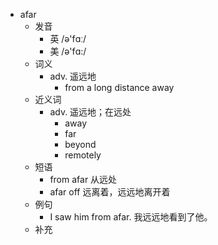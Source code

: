 - afar
  - 发音
    - 英 /ə'fɑː/
    - 美 /ə'fɑ:/
  - 词义
    - adv. 遥远地
      - from a long distance away
  - 近义词
    - adv. 遥远地；在远处
      - away
      - far
      - beyond
      - remotely
  - 短语
    - from afar 从远处
    - afar off 远离着，远远地离开着
  - 例句
    - I saw him from afar. 我远远地看到了他。
  - 补充